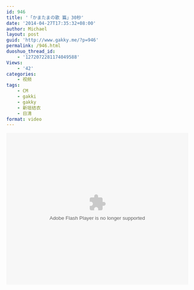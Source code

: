 ```yaml
---
id: 946
title: '「かまたまの歌 篇」30秒'
date: '2014-04-27T17:35:32+08:00'
author: Michael
layout: post
guid: 'http://www.gakky.me/?p=946'
permalink: /946.html
duoshuo_thread_id:
    - '1272072281174049588'
Views:
    - '42'
categories:
    - 视频
tags:
    - CM
    - gakki
    - gakky
    - 新垣结衣
    - 日清
format: video
---
```


<embed allowfullscreen="allowfullscreen" allowscriptaccess="always" height="400" src="http://www.tudou.com/v/cpCTKADZVVQ/&bid=05&rpid=51229674&resourceId=51229674_05_05_99/v.swf" type="application/x-shockwave-flash" width="480" wmode="opaque"></embed>
